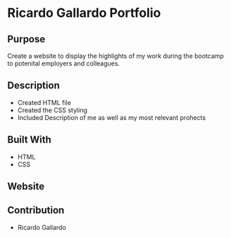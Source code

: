 # Ricardo Gallardo Portfolio
## Purpose
Create a website to display the highlights of my work during the bootcamp to potenital employers and colleagues.  

## Description 
* Created HTML file 
* Created the CSS styling 
* Included Description of me as well as my most relevant prohects

## Built With
* HTML
* CSS

## Website


## Contribution
* Ricardo Gallardo 
